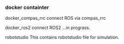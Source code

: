 ### docker containter

docker_compas_rrc 
connect ROS via compas_rrc 

docker_ros2
connect ROS2
...in prograss.

robotstudio
This contains robotstudio file for simulation.
